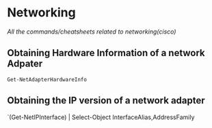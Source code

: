 # Networking
*All the commands/cheatsheets related to networking(cisco)*

## Obtaining Hardware Information of a network Adpater 

`Get-NetAdapterHardwareInfo `

## Obtaining the IP version of a network adapter
`(Get-NetIPInterface) | Select-Object InterfaceAlias,AddressFamily



 
